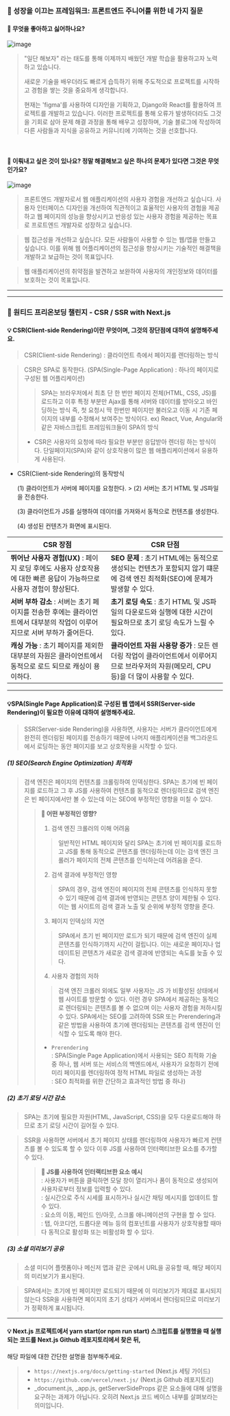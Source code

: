 ### 👻 성장을 이끄는 프레임워크: 프론트엔드 주니어를 위한 네 가지 질문

#### 🪼 무엇을 좋아하고 싫어하나요?
![image](https://github.com/oiosu/Frontend_Challenge_Pre-Onboarding/assets/99783474/b8f3faa0-e954-4d61-8a35-8a919b862905)

> "일단 해보자" 라는 태도를 통해 이제까지 배웠던 개발 학습을 활용하고자 노력하고 있습니다.
>
> 새로운 기술을 배우더라도 빠르게 습득하기 위해 주도적으로 프로젝트를 시작하고 경험을 쌓는 것을 중요하게 생각합니다.
>
> 현재는 'figma'를 사용하여 디자인을 기획하고, Django와 React를 활용하여 프로젝트를 개발하고 있습니다. 이러한 프로젝트를 통해 오류가 발생하더라도 그것을 기회로 삼아 문제 해결 과정을 통해 배우고 성장하며, 기술 블로그에 작성하여 다른 사람들과 지식을 공유하고 커뮤니티에 기여하는 것을 선호합니다.

</br>

#### 🪼 이뤄내고 싶은 것이 있나요? 정말 해결해보고 싶은 하나의 문제가 있다면 그것은 무엇인가요?
![image](https://github.com/oiosu/Frontend_Challenge_Pre-Onboarding/assets/99783474/2b4a82dc-3d26-4cc5-aed7-a807b9233a48)

> 프론트엔드 개발자로서 웹 애플리케이션의 사용자 경험을 개선하고 싶습니다. 사용자 인터페이스 디자인을 개선하여 직관적이고 효율적인 사용자의 경험을 제공하고 웹 페이지의 성능을 향상시키고 반응성 있는 사용자 경험을 제공하는 목표로 프로트엔드 개발자로 성장하고 싶습니다.

> 웹 접근성을 개선하고 싶습니다. 모든 사람들이 사용할 수 있는 웹/앱을 만들고 싶습니다. 이를 위해 웹 어플리케이션의 접근성을 향상시키는 기술적인 해결책을 개발하고 보급하는 것이 목표입니다.

> 웹 애플리케이션의 취약점을 발견하고 보완하여 사용자의 개인정보와 데이터를 보호하는 것이 목표입니다. 


---
---

### 👻 원티드 프리온보딩 챌린지 - CSR / SSR with Next.js

#### 💡 CSR(Client-side Rendering)이란 무엇이며, 그것의 장단점에 대하여 설명해주세요.
   > CSR(Client-side Rendering) : 클라이언트 측에서 페이지를 렌더링하는 방식

   > CSR은 SPA로 동작한다. (SPA(Single-Page Application) : 하나의 페이지로 구성된 웹 어플리케이션)
   > > SPA는 브라우저에서 최초 단 한 번만 페이지 전체(HTML, CSS, JS)를 로드하고 이후 특정 부분만 Ajax를 통해 서버와 데이터를 받아오고 바인딩하는 방식
   > > 즉, 첫 요청시 딱 한번만 페이지만 불러오고 이동 시 기존 페이지의 내부를 수정해서 보여주는 방식이다.
   > > ex) React, Vue, Angular와 같은 자바스크립트 프레임워크들이 SPA의 방식
   >
   > * CSR은 사용자의 요청에 따라 필요한 부분만 응답받아 렌더링 하는 방식이다. 단일페이지(SPA)와 같이 상호작용이 많은 웹 애플리케이션에서 유용하게 사용된다.

* CSR(Client-side Rendering)의 동작방식
  
  (1) 클라이언트가 서버에 페이지를 요청한다. >  (2) 서버는 초기 HTML 및 JS파일을 전송한다.

  (3) 클라이언트가 JS를 실행하여 데이터를 가져와서 동적으로 컨텐츠를 생성한다.

  (4) 생성된 컨텐츠가 화면에 표시된다.



| CSR 장점                                                     | CSR 단점                                                     |
| ------------------------------------------------------------ | ------------------------------------------------------------ |
| **뛰어난 사용자 경험(UX)** : 페이지 로딩 후에도 사용자 상호작용에 대한 빠른 응답이 가능하므로 사용자 경험이 향상된다. | **SEO 문제** : 초기 HTML에는 동적으로 생성되는 컨텐츠가 포함되지 않기 떄문에 검색 엔진 최적화(SEO)에 문제가 발생할 수 있다. |
| **서버 부하 감소** : 서버는 초기 페이지를 전송한 후에는 클라이언트에서 대부분의 작업이 이루어지므로 서버 부하가 줄어든다. | **초기 로딩 속도** : 초기 HTML 및 JS파일의 다운로드와 실행에 대한 시간이 필요하므로 초기 로딩 속도가 느릴 수 있다. |
| **캐싱 가능** : 초기 페이지를 제외한 대부분의 자원은 클라이언트에서 동적으로 로드 되므로 캐싱이 용이하다. | **클라이언트 자원 사용량 증가** : 모든 렌더링 작업이 클라이언트에서 이루어지므로 브라우저의 자원(메모리, CPU등)을 더 많이 사용할 수 있다. |


---


#### 💡SPA(Single Page Application)로 구성된 웹 앱에서 SSR(Server-side Rendering)이 필요한 이유에 대하여 설명해주세요.

> SSR(Server-side Rendering)을 사용하면, 사용자는 서버가 클라이언트에게 완전히 렌더링된 페이지를 전송하기 때문에 나머지 애플리케이션을 백그라운드에서 로딩하는 동안 페이지를 보고 상호작용을 시작할 수 있다.

##### (1) SEO(Search Engine Optimization) 최적화
> 검색 엔진은 페이지의 컨텐츠를 크롤링하여 인덱싱한다.
> SPA는 초기에 빈 페이지를 로드하고 그 후 JS를 사용하여 컨텐츠를 동적으로 렌더링하므로 검색 엔진은 빈 페이지에서만 볼 수 있는데 이는 SEO에 부정적인 영향을 미칠 수 있다.
> > **🤔 어떤 부정적인 영향?**
> > 1. 검색 엔진 크롤러의 이해 어려움
> > > 일반적인 HTML 페이지와 달리 SPA는 초기에 빈 페이지를 로드하고 JS를 통해 동적으로 콘텐츠를 렌더링하는데 이는 검색 엔진 크롤러가 페이지의 전체 콘텐츠를 인식하는데 어려움을 준다.
> > 2. 검색 결과에 부정적인 영향
> > > SPA의 경우, 검색 엔진이 페이지의 전체 콘텐츠를 인식하지 못할 수 있기 때문에 검색 결과에 반영되는 콘텐츠 양이 제한될 수 있다. 이는 웹 사이트의 검색 결과 노출 및 순위에 부정적 영향을 준다.
> > 3. 페이지 인덱싱의 지연
> > > SPA에서 초기 빈 페이지만 로드가 되기 때문에 검색 엔진이 실제 콘텐츠를 인식하기까지 시간이 걸립니다. 이는 새로운 페이지나 업데이트된 콘텐츠가 새로운 검색 결과에 반영되는 속도를 늦출 수 있다.
> > 4. 사용자 경험의 저하
> > > 검색 엔진 크롤러 외에도 일부 사용자는 JS 가 비활성된 상태에서 웹 사이트를 방문할 수 있다. 이런 경우 SPA에서 제공하는 동적으로 렌더링되는 콘텐츠를 볼 수 없으며 이는 사용자 경험을 저하시킬 수 있다.
> SPA에서는 SEO를 고려하여 SSR 또는 Prerendering과 같은 방법을 사용하여 초기에 렌더링되는 콘텐츠를 검색 엔진이 인식할 수 있도록 해야 한다.
> > * `Prerendering` </br> : SPA(Single Page Application)에서 사용되는 SEO 최적화 기술 중 하나, 웹 서버 또는 서비스의 백엔드에서, 사용자가 요청하기 전에 미리 페이지를 렌더링하여 정적 HTML 파일로 생성하는 과정 </br>
> >                  : SEO 최적화를 위한 간단하고 효과적인 방법 중 하나)

##### (2) 초기 로딩 시간 감소 

> SPA는 초기에 필요한 자원(HTML, JavaScript, CSS)을 모두 다운로드해야 하므로 초기 로딩 시간이 길어질 수 있다.

> SSR을 사용하면 서버에서 초기 페이지 상태를 렌더링하여 사용자가 빠르게 컨텐츠를 볼 수 있도록 할 수 있다 이후 JS를 사용하여 인터랙티브한 요소를 추가할 수 있다.
>> **🤔 JS를 사용하여 인터랙티브한 요소 예시**
>> </br> : 사용자가 버튼을 클릭하면 모달 창이 열리거나 폼이 동적으로 생성되어 사용자로부터 정보를 입력할 수 있다. </br>
>> : 실시간으로 주식 시세를 표시하거나 실시간 채팅 메시지를 업데이트 할 수 있다. </br>
>> : 요소의 이동, 페인드 인/아웃, 스크롤 애니메이션의 구현을 할 수 있다. </br>
>> : 탭, 아코디언, 드롭다운 메뉴 등의 컴포넌트를 사용자가 상호작용할 때마다 동적으로 활성화 또는 비활성화 할 수 있다. </br>



##### (3) 소셜 미리보기 공유

> 소셜 미디어 플랫폼이나 메신저 앱과 같은 곳에서 URL을 공유할 때, 해당 페이지의 미리보기가 표시된다.

> SPA에서는 초기에 빈 페이지만 로드되기 때문에 이 미리보기가 제대로 표시되지 않는다 SSR을 사용하면 페이지의 초기 상태가 서버에서 렌더링되므로 미리보기가 정확하게 표시됩니다.

---


#### 💡 Next.js 프로젝트에서 yarn start(or npm run start) 스크립트를 실행했을 때 실행되는 코드를 Next.js Github 레포지토리에서 찾은 뒤, 
   해당 파일에 대한 간단한 설명을 첨부해주세요.
   
> * `https://nextjs.org/docs/getting-started` (Next.js 세팅 가이드)
> * `https://github.com/vercel/next.js/` (Next.js Github 레포지토리)
> * _document.js, _app.js, getServerSideProps 같은 요소들에 대해 설명을 요구하는 과제가 아닙니다. 
   오히려 Next.js 코드 베이스 내부를 살펴보라는 의미입니다.
